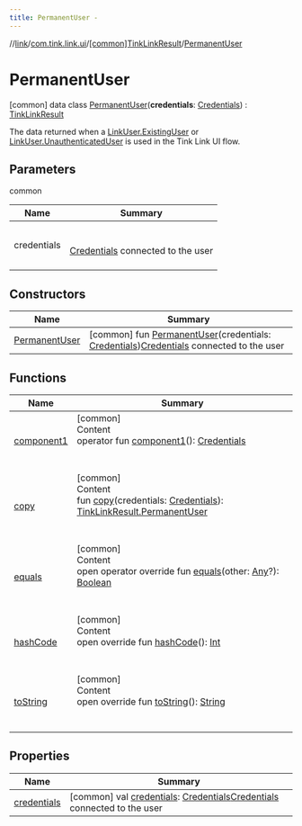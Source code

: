 ```yaml
---
title: PermanentUser -
---
```

//[link](../../../index.md)/[com.tink.link.ui](../../index.md)/[[common]TinkLinkResult](../index.md)/[PermanentUser](index.md)



# PermanentUser  
 [common] data class [PermanentUser](index.md)(**credentials**: [Credentials](../../../com.tink.model.credentials/[common]-credentials/index.md)) : [TinkLinkResult](../index.md)

The data returned when a [LinkUser.ExistingUser](../../[common]-link-user/-existing-user/index.md) or [LinkUser.UnauthenticatedUser](../../[common]-link-user/-unauthenticated-user/index.md) is used in the Tink Link UI flow.

   


## Parameters  
  
common  
  
|  Name|  Summary| 
|---|---|
| <a name="com.tink.link.ui/TinkLinkResult.PermanentUser///PointingToDeclaration/"></a>credentials| <a name="com.tink.link.ui/TinkLinkResult.PermanentUser///PointingToDeclaration/"></a><br><br>[Credentials](../../../com.tink.model.credentials/[common]-credentials/index.md) connected to the user<br><br>
  


## Constructors  
  
|  Name|  Summary| 
|---|---|
| <a name="com.tink.link.ui/TinkLinkResult.PermanentUser/PermanentUser/#com.tink.model.credentials.Credentials/PointingToDeclaration/"></a>[PermanentUser](-permanent-user.md)| <a name="com.tink.link.ui/TinkLinkResult.PermanentUser/PermanentUser/#com.tink.model.credentials.Credentials/PointingToDeclaration/"></a> [common] fun [PermanentUser](-permanent-user.md)(credentials: [Credentials](../../../com.tink.model.credentials/[common]-credentials/index.md))[Credentials](../../../com.tink.model.credentials/[common]-credentials/index.md) connected to the user   <br>


## Functions  
  
|  Name|  Summary| 
|---|---|
| <a name="com.tink.link.ui/TinkLinkResult.PermanentUser/component1/#/PointingToDeclaration/"></a>[component1](component1.md)| <a name="com.tink.link.ui/TinkLinkResult.PermanentUser/component1/#/PointingToDeclaration/"></a>[common]  <br>Content  <br>operator fun [component1](component1.md)(): [Credentials](../../../com.tink.model.credentials/[common]-credentials/index.md)  <br><br><br>
| <a name="com.tink.link.ui/TinkLinkResult.PermanentUser/copy/#com.tink.model.credentials.Credentials/PointingToDeclaration/"></a>[copy](copy.md)| <a name="com.tink.link.ui/TinkLinkResult.PermanentUser/copy/#com.tink.model.credentials.Credentials/PointingToDeclaration/"></a>[common]  <br>Content  <br>fun [copy](copy.md)(credentials: [Credentials](../../../com.tink.model.credentials/[common]-credentials/index.md)): [TinkLinkResult.PermanentUser](index.md)  <br><br><br>
| <a name="kotlin/Any/equals/#kotlin.Any?/PointingToDeclaration/"></a>[equals](../../../com.tink.service.user/[common]-user-profile-service-impl/index.md#%5Bkotlin%2FAny%2Fequals%2F%23kotlin.Any%3F%2FPointingToDeclaration%2F%5D%2FFunctions%2F1647702525)| <a name="kotlin/Any/equals/#kotlin.Any?/PointingToDeclaration/"></a>[common]  <br>Content  <br>open operator override fun [equals](../../../com.tink.service.user/[common]-user-profile-service-impl/index.md#%5Bkotlin%2FAny%2Fequals%2F%23kotlin.Any%3F%2FPointingToDeclaration%2F%5D%2FFunctions%2F1647702525)(other: [Any](https://kotlinlang.org/api/latest/jvm/stdlib/kotlin/-any/index.html)?): [Boolean](https://kotlinlang.org/api/latest/jvm/stdlib/kotlin/-boolean/index.html)  <br><br><br>
| <a name="kotlin/Any/hashCode/#/PointingToDeclaration/"></a>[hashCode](../../../com.tink.service.user/[common]-user-profile-service-impl/index.md#%5Bkotlin%2FAny%2FhashCode%2F%23%2FPointingToDeclaration%2F%5D%2FFunctions%2F1647702525)| <a name="kotlin/Any/hashCode/#/PointingToDeclaration/"></a>[common]  <br>Content  <br>open override fun [hashCode](../../../com.tink.service.user/[common]-user-profile-service-impl/index.md#%5Bkotlin%2FAny%2FhashCode%2F%23%2FPointingToDeclaration%2F%5D%2FFunctions%2F1647702525)(): [Int](https://kotlinlang.org/api/latest/jvm/stdlib/kotlin/-int/index.html)  <br><br><br>
| <a name="kotlin/Any/toString/#/PointingToDeclaration/"></a>[toString](../../../com.tink.service.user/[common]-user-profile-service-impl/index.md#%5Bkotlin%2FAny%2FtoString%2F%23%2FPointingToDeclaration%2F%5D%2FFunctions%2F1647702525)| <a name="kotlin/Any/toString/#/PointingToDeclaration/"></a>[common]  <br>Content  <br>open override fun [toString](../../../com.tink.service.user/[common]-user-profile-service-impl/index.md#%5Bkotlin%2FAny%2FtoString%2F%23%2FPointingToDeclaration%2F%5D%2FFunctions%2F1647702525)(): [String](https://kotlinlang.org/api/latest/jvm/stdlib/kotlin/-string/index.html)  <br><br><br>


## Properties  
  
|  Name|  Summary| 
|---|---|
| <a name="com.tink.link.ui/TinkLinkResult.PermanentUser/credentials/#/PointingToDeclaration/"></a>[credentials](credentials.md)| <a name="com.tink.link.ui/TinkLinkResult.PermanentUser/credentials/#/PointingToDeclaration/"></a> [common] val [credentials](credentials.md): [Credentials](../../../com.tink.model.credentials/[common]-credentials/index.md)[Credentials](../../../com.tink.model.credentials/[common]-credentials/index.md) connected to the user   <br>

